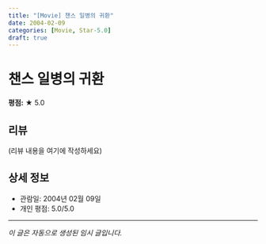 ```yaml
---
title: "[Movie] 챈스 일병의 귀환"
date: 2004-02-09
categories: [Movie, Star-5.0]
draft: true
---
```


# 챈스 일병의 귀환

**평점:** ★ 5.0

## 리뷰

(리뷰 내용을 여기에 작성하세요)

## 상세 정보

- 관람일: 2004년 02월 09일
- 개인 평점: 5.0/5.0

---

*이 글은 자동으로 생성된 임시 글입니다.*

